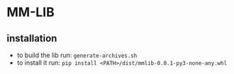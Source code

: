 # MM-LIB

## installation
- to build the lib run: `generate-archives.sh`
- to install it run: `pip install <PATH>/dist/mmlib-0.0.1-py3-none-any.whl
`